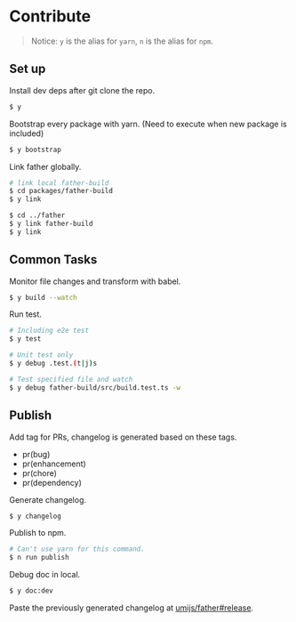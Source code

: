 # Contribute

> Notice: `y` is the alias for `yarn`, `n` is the alias for `npm`.

## Set up

Install dev deps after git clone the repo.

```bash
$ y
```

Bootstrap every package with yarn. (Need to execute when new package is included)

```bash
$ y bootstrap
```

Link father globally.

```bash
# link local father-build
$ cd packages/father-build
$ y link

$ cd ../father
$ y link father-build
$ y link
```

## Common Tasks

Monitor file changes and transform with babel.

```bash
$ y build --watch
```

Run test.

```bash
# Including e2e test
$ y test

# Unit test only
$ y debug .test.(t|j)s

# Test specified file and watch
$ y debug father-build/src/build.test.ts -w
```

## Publish

Add tag for PRs, changelog is generated based on these tags.

* pr(bug)
* pr(enhancement)
* pr(chore)
* pr(dependency)

Generate changelog.

```bash
$ y changelog
```

Publish to npm.

```bash
# Can't use yarn for this command.
$ n run publish
```

Debug doc in local.

```bash
$ y doc:dev
```

Paste the previously generated changelog at [umijs/father#release](https://github.com/umijs/father/releases).
